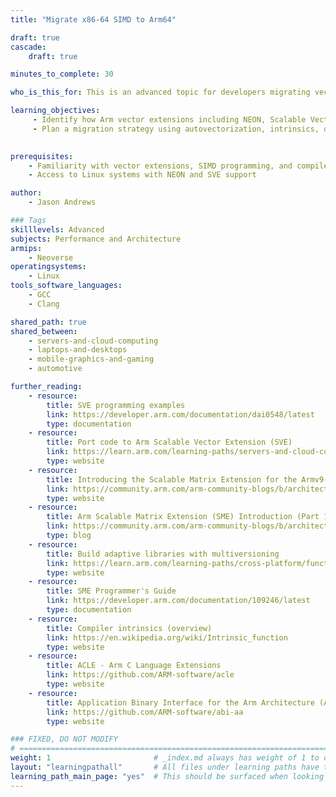 ```yaml
---
title: "Migrate x86-64 SIMD to Arm64"

draft: true
cascade:
    draft: true

minutes_to_complete: 30

who_is_this_for: This is an advanced topic for developers migrating vectorized (SIMD) code from x86-64 to Arm64.

learning_objectives:
     - Identify how Arm vector extensions including NEON, Scalable Vector Extension (SVE), and Scalable Matrix Extension (SME) map to vector extensions from other architectures
     - Plan a migration strategy using autovectorization, intrinsics, or library substitution
   

prerequisites:
    - Familiarity with vector extensions, SIMD programming, and compiler intrinsics
    - Access to Linux systems with NEON and SVE support

author:
    - Jason Andrews

### Tags
skilllevels: Advanced
subjects: Performance and Architecture
armips:
    - Neoverse
operatingsystems:
    - Linux
tools_software_languages:
    - GCC
    - Clang

shared_path: true
shared_between:
    - servers-and-cloud-computing
    - laptops-and-desktops
    - mobile-graphics-and-gaming
    - automotive

further_reading:
    - resource:
        title: SVE programming examples
        link: https://developer.arm.com/documentation/dai0548/latest
        type: documentation
    - resource:
        title: Port code to Arm Scalable Vector Extension (SVE)
        link: https://learn.arm.com/learning-paths/servers-and-cloud-computing/sve
        type: website
    - resource:
        title: Introducing the Scalable Matrix Extension for the Armv9-A Architecture
        link: https://community.arm.com/arm-community-blogs/b/architectures-and-processors-blog/posts/scalable-matrix-extension-armv9-a-architecture
        type: website
    - resource:
        title: Arm Scalable Matrix Extension (SME) Introduction (Part 1)
        link: https://community.arm.com/arm-community-blogs/b/architectures-and-processors-blog/posts/arm-scalable-matrix-extension-introduction
        type: blog
    - resource:
        title: Build adaptive libraries with multiversioning
        link: https://learn.arm.com/learning-paths/cross-platform/function-multiversioning/
        type: website
    - resource:
        title: SME Programmer's Guide
        link: https://developer.arm.com/documentation/109246/latest
        type: documentation
    - resource:
        title: Compiler intrinsics (overview)
        link: https://en.wikipedia.org/wiki/Intrinsic_function
        type: website
    - resource:
        title: ACLE - Arm C Language Extensions
        link: https://github.com/ARM-software/acle
        type: website
    - resource:
        title: Application Binary Interface for the Arm Architecture (AAPCS64)
        link: https://github.com/ARM-software/abi-aa
        type: website

### FIXED, DO NOT MODIFY
# ================================================================================
weight: 1                       # _index.md always has weight of 1 to order correctly
layout: "learningpathall"       # All files under learning paths have this same wrapper
learning_path_main_page: "yes"  # This should be surfaced when looking for related content. Only set for _index.md of learning path content.
---
```


   

